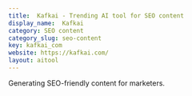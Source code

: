 ```yaml
---
title:  Kafkai - Trending AI tool for SEO content
display_name:  Kafkai
category: SEO content
category_slug: seo-content
key: kafkai_com
website: https://kafkai.com/
layout: aitool
---
```


Generating SEO-friendly content for marketers.
